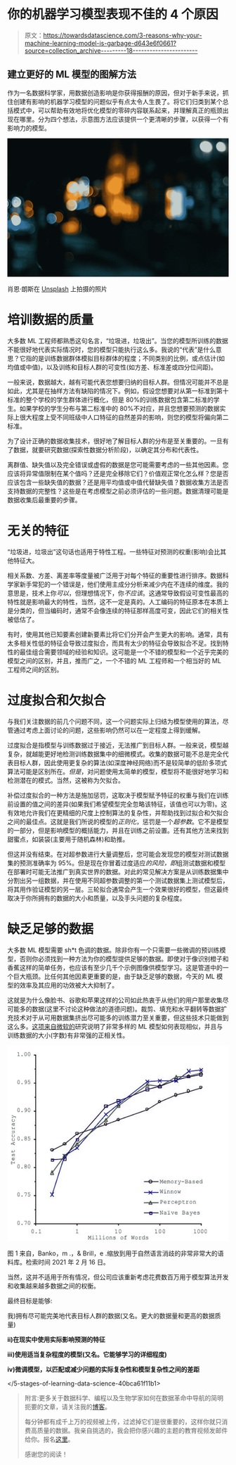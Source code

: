 # 你的机器学习模型表现不佳的 4 个原因

> 原文：<https://towardsdatascience.com/3-reasons-why-your-machine-learning-model-is-garbage-d643e6f0661?source=collection_archive---------18----------------------->

## 建立更好的 ML 模型的图解方法

作为一名数据科学家，用数据创造影响是你获得报酬的原因，但对于新手来说，抓住创建有影响的机器学习模型的问题似乎有点太令人生畏了。将它们归类到某个总括模式中，可以帮助有效地将优化模型的零碎内容联系起来，并理解真正的瓶颈出现在哪里。分为四个想法，示意图方法应该提供一个更清晰的步骤，以获得一个有影响力的模型。

![](img/7a6957cfe844c604eb2fddf0cfef38fb.png)

肖恩·朗斯在 [Unsplash](https://unsplash.com?utm_source=medium&utm_medium=referral) 上拍摄的照片

# 培训数据的质量

大多数 ML 工程师都熟悉这句名言，“垃圾进，垃圾出”。当您的模型所训练的数据不能很好地代表实际情况时，您的模型只能执行这么多。我说的“代表”是什么意思？它指的是训练数据群体模拟目标群体的程度；不同类别的比例，或点估计(如均值或中值)，以及训练和目标人群的可变性(如方差、标准差或四分位间距)。

一般来说，数据越大，越有可能代表您想要归纳的目标人群。但情况可能并不总是如此，尤其是在抽样方法有缺陷的情况下。例如，假设您想要对从第一标准到第十标准的整个学校的学生群体进行概化，但是 80%的训练数据包含第二标准的学生。如果学校的学生分布与第二标准中的 80%不对应，并且您想要预测的数据实际上很大程度上受不同班级中人口特征的自然差异的影响，则您的模型将偏向第二标准。

为了设计正确的数据收集技术，很好地了解目标人群的分布是至关重要的。一旦有了数据，就要研究数据(探索性数据分析阶段)，以确定其分布和代表性。

离群值、缺失值以及完全错误或虚假的数据是您可能需要考虑的一些其他因素。您应该将异常值限制在某个值吗？还是完全移除它们？价值观正常化怎么样？您是否应该包含一些缺失值的数据？还是用平均值或中值代替缺失值？数据收集方法是否支持数据的完整性？这些是在考虑模型之前必须评估的一些问题。数据清理可能是数据收集后最重要的步骤。

# 无关的特征

“垃圾进，垃圾出”这句话也适用于特性工程。一些特征对预测的权重(影响)会比其他特征大。

相关系数、方差、离差率等度量被广泛用于对每个特征的重要性进行排序。数据科学家新手常犯的一个错误是，他们使用主成分分析来减少内在不连续的维度。我的意思是，技术上你*可以*，但理想情况下，你*不应该*。这通常导致假设可变性最高的特性就是影响最大的特性，当然，这不一定是真的。人工编码的特征原本在本质上是分类的，但当编码时，通常不会像连续的特征那样高度可变，因此它们的相关性被低估了。

有时，使用其他已知要素创建新要素比将它们分开会产生更大的影响。通常，具有太多相关性低的特征会导致过度拟合，而具有太少的特征会导致拟合不足。找到特性的最佳组合需要领域的经验和知识。这可能是一个不错的模型和一个近乎完美的模型之间的区别，并且，推而广之，一个不错的 ML 工程师和一个相当好的 ML 工程师之间的区别。

# 过度拟合和欠拟合

与我们关注数据的前几个问题不同，这一个问题实际上归结为模型使用的算法，尽管通过考虑上面讨论的问题，这些影响仍然可以在一定程度上得到缓解。

过度拟合是指模型与训练数据过于接近，无法推广到目标人群。一般来说，模型越复杂，就越能更好地检测训练数据集中的细微模式。收集的数据可能不总是完全代表目标人群，因此使用更复杂的算法(如深度神经网络)而不是较简单的低阶多项式算法可能是区别所在。*但是*，对问题使用太简单的模型，模型将不能很好地学习和检测潜在的模式。当然，这被称为欠拟合。

补偿过度拟合的一种方法是施加惩罚，这取决于模型赋予特征的权重与我们在训练前设置的值之间的差异(如果我们希望模型完全忽略该特征，该值也可以为零)。这有效地允许我们在更精细的尺度上控制算法的复杂性，并帮助找到过拟合和欠拟合之间的最佳点。这就是我们所说的模型的*正则化*，惩罚是一个*超参数*。它不是模型的一部分，但是影响模型的概括能力，并且在训练之前设置。还有其他方法来找到甜蜜点，如装袋(主要用于随机森林)和助推。

但这并没有结束。在对超参数进行大量调整后，您可能会发现您的模型对测试数据集的预测准确率为 95%。但是现在你冒着过度适应*的风险，即*组测试数据和模型在部署时可能无法推广到真实世界的数据。对此的常见解决方案是从训练数据集中分割出另一组数据，并在使用不同超参数调整的第一个测试数据集上测试模型后，将其用作验证模型的另一层。三轮拟合通常会产生一个效果很好的模型，但这最终取决于你所拥有的数据的大小和质量，以及手头问题的复杂程度。

# 缺乏足够的数据

大多数 ML 模型需要 sh*t 色调的数据。除非你有一个只需要一些微调的预训练模型，否则你必须找到一种方法为你的模型提供足够的数据。即使对于像识别橙子和香蕉这样的简单任务，也应该有至少几千个示例图像供模型学习。这是管道中的一个巨大瓶颈。比任何其他因素更重要的是，由于缺乏足够的数据，今天的 ML 模型的效率及其应用的功效被大大抑制了。

这就是为什么像脸书、谷歌和苹果这样的公司如此热衷于从他们的用户那里收集尽可能多的数据(这里不讨论这种做法的道德问题)。裁剪、填充和水平翻转等数据扩充技术对于从可用数据集挤出尽可能多的训练潜力至关重要，但这些技术只能做到这么多。[这项来自微软的](https://dl.acm.org/doi/pdf/10.3115/1073012.1073017)研究说明了非常多样的 ML 模型如何表现相似，并且与训练数据的大小(字数)有非常强的正相关性。

![](img/7e7885860d92efe5e97f829871083aab.png)

图 1 来自，Banko，m .，& Brill，e .缩放到用于自然语言消歧的非常非常大的语料库。检索时间 2021 年 2 月 16 日。

当然，这并不适用于所有情况，但公司应该重新考虑花费数百万用于模型算法开发和收集越来越多数据之间的权衡。

最终目标是能够:

我)拥有尽可能完美地代表目标人群的数据(又名。更大的数据量和更高的数据质量)

**ii)在现实中使用实际影响预测的特征**

**iii)使用适当复杂程度的模型(又名。它能够学习的详细程度)**

**iv)微调模型，以匹配或减少问题的实际复杂性和模型复杂性之间的差距**

</python-vs-r-for-data-science-cf2699dfff4b>  </5-stages-of-learning-data-science-40bca61f11b1>  </understanding-the-relational-model-of-database-management-systems-56f17db99f56>  

> 附言:更多关于数据科学、编程以及生物学家如何在数据革命中导航的简明扼要的文章，请关注我的[博客](https://sukanta-saha.medium.com/)。
> 
> 每分钟都有成千上万的视频被上传，过滤掉它们是很重要的，这样你就只消费高质量的数据。我亲自挑选的，我会把你感兴趣的主题的教育视频发邮件给你。报名[这里](https://docs.google.com/forms/d/e/1FAIpQLScO4RtaXjJjYDdnEFyI3l73tcj59OGdY_cRnPGV-wsAEMhVwg/viewform)。
> 
> 感谢您的阅读！